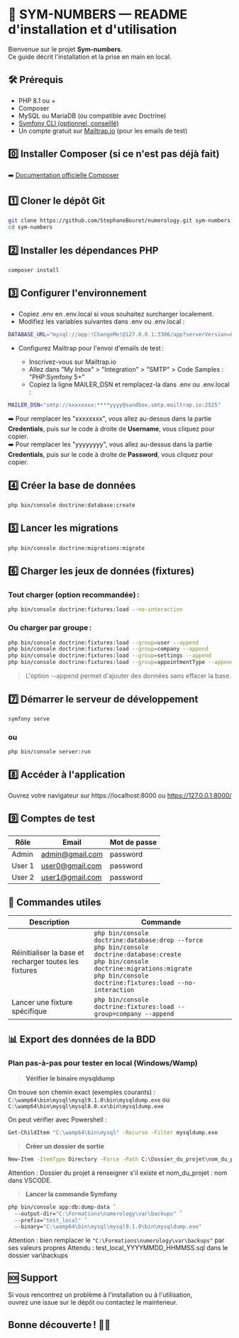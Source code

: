# 🔢 SYM-NUMBERS — README d'installation et d'utilisation

Bienvenue sur le projet **Sym-numbers**.  
Ce guide décrit l'installation et la prise en main en local.

## 🛠️ Prérequis

- PHP 8.1 ou +
- Composer
- MySQL ou MariaDB (ou compatible avec Doctrine)
- [Symfony CLI (optionnel, conseillé)](https://symfony.com/download)
- Un compte gratuit sur [Mailtrap.io](https://mailtrap.io) (pour les emails de test)

## 0️⃣ Installer Composer (si ce n'est pas déjà fait)

➡️ [Documentation officielle Composer](https://getcomposer.org/download/)

## 1️⃣ Cloner le dépôt Git

```bash
git clone https://github.com/StephaneBouret/numerology.git sym-numbers
cd sym-numbers
```

## 2️⃣ Installer les dépendances PHP

```bash
composer install
```

## 3️⃣ Configurer l'environnement
- Copiez .env en .env.local si vous souhaitez surcharger localement.
- Modifiez les variables suivantes dans .env ou .env.local :
```bash
DATABASE_URL="mysql://app:!ChangeMe!@127.0.0.1:3306/app?serverVersion=8.0.32&charset=utf8mb4"
```
- Configurez Mailtrap pour l'envoi d'emails de test :

    - Inscrivez-vous sur Mailtrap.io
    - Allez dans "My Inbox" > "Integration" > "SMTP" > Code Samples : "PHP:Symfony 5+"
    - Copiez la ligne MAILER_DSN et remplacez-la dans .env ou .env.local :

```bash
MAILER_DSN="smtp://xxxxxxxx:****yyyy@sandbox.smtp.mailtrap.io:2525"
```
➡️ Pour remplacer les "xxxxxxxx", vous allez au-dessus dans la partie **Credentials**, puis sur le code à droite de **Username**, vous cliquez pour copier.\
➡️ Pour remplacer les "yyyyyyyy", vous allez au-dessus dans la partie **Credentials**, puis sur le code à droite de **Password**, vous cliquez pour copier.

## 4️⃣ Créer la base de données

```bash
php bin/console doctrine:database:create
```

## 5️⃣ Lancer les migrations

```bash
php bin/console doctrine:migrations:migrate
```

## 6️⃣ Charger les jeux de données (fixtures)

### Tout charger (option recommandée) :

```bash
php bin/console doctrine:fixtures:load --no-interaction
```

### Ou charger par groupe :

```bash
php bin/console doctrine:fixtures:load --group=user --append
php bin/console doctrine:fixtures:load --group=company --append
php bin/console doctrine:fixtures:load --group=settings --append
php bin/console doctrine:fixtures:load --group=appointmentType --append
```
> L'option --append permet d'ajouter des données sans effacer la base.

## 7️⃣ Démarrer le serveur de développement

```bash
symfony serve
```

### ou

```bash
php bin/console server:run
```

## 8️⃣ Accéder à l'application

Ouvrez votre navigateur sur https://localhost:8000 ou https://127.0.0.1:8000/

## 9️⃣ Comptes de test

| Rôle   | Email                                         | Mot de passe |
| ------ | --------------------------------------------- | ------------ |
| Admin  | [admin@gmail.com](mailto:admin@gmail.com) | password     |
| User 1 | [user0@gmail.com](mailto:user0@gmail.com) | password      |
| User 2 | [user1@gmail.com](mailto:user1@gmail.com) | password      |

## 🔁 Commandes utiles

| Description                                            | Commande                                                                                                                                                                                                        |
| ------------------------------------------------------ | --------------------------------------------------------------------------------------------------------------------------------------------------------------------------------------------------------------- |
| Réinitialiser la base et recharger toutes les fixtures | `php bin/console doctrine:database:drop --force`<br/>`php bin/console doctrine:database:create`<br/>`php bin/console doctrine:migrations:migrate`<br/>`php bin/console doctrine:fixtures:load --no-interaction` |
| Lancer une fixture spécifique        | `php bin/console doctrine:fixtures:load --group=company --append`                                                                                                                                                                          |

## 📊 Export des données de la BDD

### Plan pas-à-pas pour tester en local (Windows/Wamp) 

> **Vérifier le binaire mysqldump**

On trouve son chemin exact (exemples courants) :
`C:\wamp64\bin\mysql\mysql9.1.0\bin\mysqldump.exe`
ou `C:\wamp64\bin\mysql\mysql8.0.xx\bin\mysqldump.exe`

On peut vérifier avec Powershell :

```bash
Get-ChildItem "C:\wamp64\bin\mysql" -Recurse -Filter mysqldump.exe
```

> **Créer un dossier de sortie**

```bash
New-Item -ItemType Directory -Force -Path C:\Dossier_du_projet\nom_du_projet\var\backups | Out-Null
```

Attention : Dossier du projet à renseigner s'il existe et nom_du_projet : nom dans VSCODE.

> **Lancer la commande Symfony**

```bash
php bin/console app:db:dump-data `
  --output-dir="C:\Formations\numerology\var\backups" `
  --prefix="test_local" `
  --binary="C:\wamp64\bin\mysql\mysql9.1.0\bin\mysqldump.exe"
```
Attention : bien remplacer le `"C:\Formations\numerology\var\backups"` par ses valeurs propres
Attendu : test_local_YYYYMMDD_HHMMSS.sql dans le dossier var\backups

## 🆘 Support

Si vous rencontrez un problème à l'installation ou à l'utilisation,\
ouvrez une issue sur le dépôt ou contactez le mainteneur.

## Bonne découverte ! 🚗🌱
